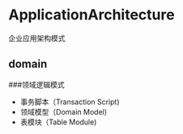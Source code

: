 # ApplicationArchitecture
企业应用架构模式

## domain
###领域逻辑模式
* 事务脚本（Transaction Script)
* 领域模型（Domain Model)
* 表模块（Table Module)

